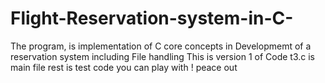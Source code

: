 # Flight-Reservation-system-in-C-
The program, is implementation of C core concepts in Developmemt of a reservation system including File handling 
This is version 1 of Code t3.c is main file rest is test code you can play with ! peace out
